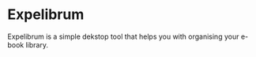# Expelibrum
Expelibrum is a simple dekstop tool that helps you with organising your e-book library.
